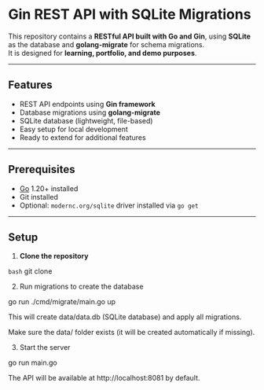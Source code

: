 # Gin REST API with SQLite Migrations

This repository contains a **RESTful API built with Go and Gin**, using **SQLite** as the database and **golang-migrate** for schema migrations.  
It is designed for **learning, portfolio, and demo purposes**.

---

## Features

- REST API endpoints using **Gin framework**
- Database migrations using **golang-migrate**
- SQLite database (lightweight, file-based)
- Easy setup for local development
- Ready to extend for additional features

---

## Prerequisites

- [Go](https://golang.org/dl/) 1.20+ installed
- Git installed
- Optional: `modernc.org/sqlite` driver installed via `go get`

---

## Setup

1. **Clone the repository**

`bash`
git clone 

2. Run migrations to create the database

go run ./cmd/migrate/main.go up


This will create data/data.db (SQLite database) and apply all migrations.

Make sure the data/ folder exists (it will be created automatically if missing).

3. Start the server

go run main.go


The API will be available at http://localhost:8081 by default.
